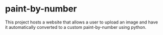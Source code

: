 # paint-by-number
This project hosts a website that allows a user to upload an image and have it automatically converted to a custom paint-by-number using python.

